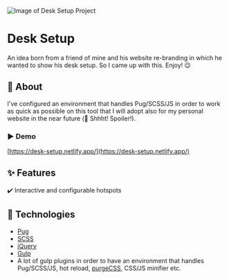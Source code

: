 ![Image of Desk Setup Project](https://cdn.jsdelivr.net/gh/Th3Wall/assets-cdn/DeskSetup/DeskSetup_readme.png)

# Desk Setup

An idea born from a friend of mine and his website re-branding in which he wanted to show his desk setup. So I came up with this. Enjoy! 😉

## 🎯 About

I've configured an environment that handles Pug/SCSS/JS in order to work as quick as possible on this tool that I will adopt also for my personal website in the near future (🤫 Shhht! Spoiler!).

### ▶️ Demo

[https://desk-setup.netlify.app/](https://desk-setup.netlify.app/)

## :sparkles: Features

:heavy_check_mark: Interactive and configurable hotspots<br/>

## :rocket: Technologies

-   [Pug](https://pugjs.org/)
-   [SCSS](https://sass-lang.com/)
-   [jQuery](https://jquery.com/)
-   [Gulp](https://gulpjs.com/)
-   A lot of gulp plugins in order to have an environment that handles Pug/SCSS/JS, hot reload, [purgeCSS](https://purgecss.com/), CSS/JS minifier etc.